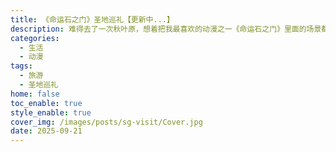 ```yaml
---
title: 《命运石之门》圣地巡礼【更新中...】
description: 难得去了一次秋叶原，想着把我最喜欢的动漫之一《命运石之门》里面的场景都去实地考察一下～
categories:
  - 生活
  - 动漫
tags:
  - 旅游
  - 圣地巡礼
home: false
toc_enable: true
style_enable: true
cover_img: /images/posts/sg-visit/Cover.jpg
date: 2025-09-21
---
```

